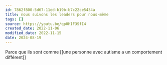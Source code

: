 ```yaml
---
id: 7862f800-5d67-11ed-b19b-b7c22ce5434a
title: nous suivons les leaders pour nous-même
tags: []
source: https://youtu.be/qp0HIF3SfI4
created_date: 2022-11-06
modified_date: 2022-11-15
date: 2024-08-19
---
```

Parce que ils sont comme [[une personne avec autisme a un comportement différent]]